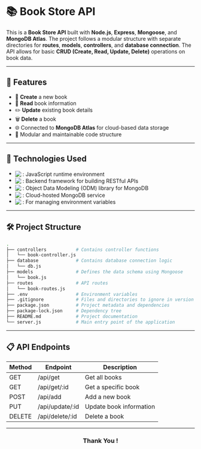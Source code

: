 # 📚 Book Store API

This is a **Book Store API** built with **Node.js**, **Express**, **Mongoose**, and **MongoDB Atlas**. The project follows a modular structure with separate directories for **routes**, **models**, **controllers**, and **database connection**. The API allows for basic **CRUD (Create, Read, Update, Delete)** operations on book data.

---

## 🚀 Features

- 📗 **Create** a new book
- 📖 **Read** book information
- ✏️ **Update** existing book details
- 🗑️ **Delete** a book
- 🌐 Connected to **MongoDB Atlas** for cloud-based data storage
- 📂 Modular and maintainable code structure

---

## 🚧 Technologies Used

<ul>
  <li>
    <img src="https://img.shields.io/badge/-Node.js-339933?style=for-the-badge&logo=nodedotjs&logoColor=white" style="vertical-align: middle;" />
    <span style="vertical-align: middle;">: JavaScript runtime environment</span>
  </li>
  <li>
    <img src="https://img.shields.io/badge/-Express.js-000000?style=for-the-badge&logo=express&logoColor=white" style="vertical-align: middle;" />
    <span style="vertical-align: middle;">: Backend framework for building RESTful APIs</span>
  </li>
  <li>
    <img src="https://img.shields.io/badge/-Mongoose-880000?style=for-the-badge&logo=buffer&logoColor=white" style="vertical-align: middle;" />
    <span style="vertical-align: middle;">: Object Data Modeling (ODM) library for MongoDB</span>
  </li>
  <li>
    <img src="https://img.shields.io/badge/-MongoDB_Atlas-47A248?style=for-the-badge&logo=mongodb&logoColor=white" style="vertical-align: middle;" />
    <span style="vertical-align: middle;">: Cloud-hosted MongoDB service</span>
  </li>
  <li>
    <img src="https://img.shields.io/badge/-dotenv-ECD53F?style=for-the-badge&logo=.env&logoColor=black" style="vertical-align: middle;" />
    <span style="vertical-align: middle;">: For managing environment variables</span>
  </li>
</ul>

---


## 🛠️ Project Structure

```bash
.
├── controllers           # Contains controller functions
│   └── book-controller.js
├── database              # Contains database connection logic
│   └── db.js
├── models                # Defines the data schema using Mongoose
│   └── book.js
├── routes                # API routes
│   └── book-routes.js
├── .env                  # Environment variables
├── .gitignore            # Files and directories to ignore in version control
├── package.json          # Project metadata and dependencies
├── package-lock.json     # Dependency tree
├── README.md             # Project documentation
└── server.js             # Main entry point of the application

```

---

## 📋 API Endpoints

| Method | Endpoint    | Description              |
|--------|--------------|--------------------------|
| GET    | /api/get       | Get all books            |
| GET    | /api/get/:id   | Get a specific book      |
| POST   | /api/add       | Add a new book           |
| PUT    | /api/update/:id   | Update book information  |
| DELETE | /api/delete/:id   | Delete a book            |

---
<h3 align="center">Thank You !</h3>
